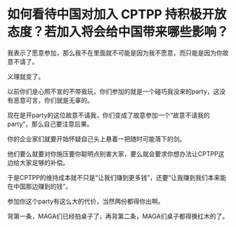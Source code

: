 # 如何看待中国对加入 CPTPP 持积极开放态度？若加入将会给中国带来哪些影响？

我表示了愿意参加，那么我不在里面就不可能是因为我不愿意，而只能是因为你故意不请了。

义理就变了。

以前你们是心照不宣的不带我玩，你们参加的就是一个碰巧我没来的party，这没有恶意可言，你们就是无辜的。

现在是开party的这位故意不请我，你们变成了故意参加一个“故意不请我的party”，那么自己要注意后果。

你的企业家们就要开始怀疑自己头上悬着一把随时可能落下的剑。

他们要么就要对你施压要你聪明点别害大家，要么就会要求你想办法让CPTPP这边给大家足够的补偿。

于是CPTPP的维持成本就不只是“让我们赚到更多钱”，还要“让我赚到我们本来能在中国那边赚到的钱”。

参加你这个party有这么大的代价，当然两份都得你出啊。

背第一条，MAGA们已经拍桌子了，再背第二条，MAGA们桌子都得换红木的了。



